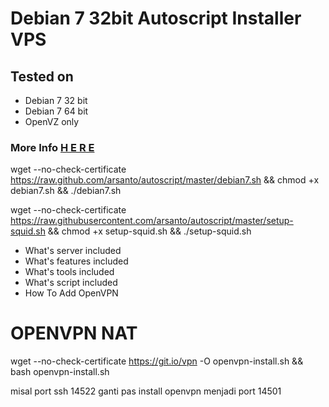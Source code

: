 # Debian 7 32bit Autoscript Installer VPS
<h2>Tested on</h2>
<ul>
<li>Debian 7 32 bit</li>
<li>Debian 7 64 bit</li>
<li>OpenVZ only</li>
</ul>
<h3>More Info <b><a href="http://www.sshanaksolo.info/2017/05/autoscript-installer-vps-debian7-32bit.html">H E R E</a></b></h3>

wget --no-check-certificate https://raw.github.com/arsanto/autoscript/master/debian7.sh && chmod +x debian7.sh && ./debian7.sh

wget --no-check-certificate https://raw.githubusercontent.com/arsanto/autoscript/master/setup-squid.sh && chmod +x setup-squid.sh && ./setup-squid.sh



<ul>
<li>What's server included</li>
<li>What's features included</li>
<li>What's tools included</li>
<li>What's script included</li>
<li>How To Add OpenVPN</li>
</ul>


# OPENVPN NAT

wget --no-check-certificate https://git.io/vpn -O openvpn-install.sh && bash openvpn-install.sh

misal port ssh 14522 ganti pas install openvpn menjadi port 14501
